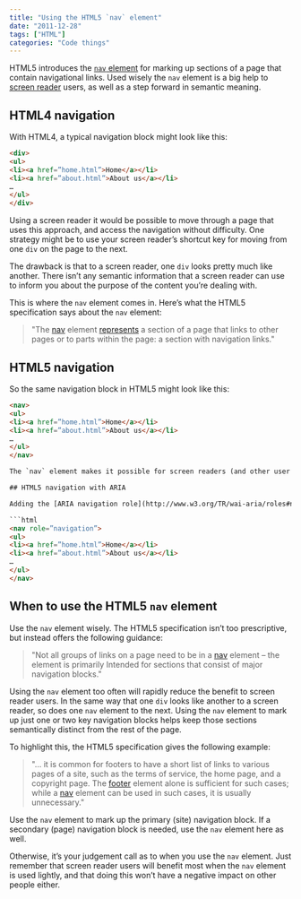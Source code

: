 ```yaml
---
title: "Using the HTML5 `nav` element"
date: "2011-12-28"
tags: ["HTML"]
categories: "Code things"
---
```


HTML5 introduces the [`nav` element](http://dev.w3.org/html5/spec/the-nav-element.html#the-nav-element) for marking up sections of a page that contain navigational links. Used wisely the `nav` element is a big help to [screen reader](http://en.wikipedia.org/wiki/Screen_reader) users, as well as a step forward in semantic meaning.

## HTML4 navigation

With HTML4, a typical navigation block might look like this:

```html
<div>
<ul>
<li><a href=”home.html”>Home</a></li>
<li><a href=”about.html”>About us</a></li>
…
</ul>
</div>
```

Using a screen reader it would be possible to move through a page that uses this approach, and access the navigation without difficulty. One strategy might be to use your screen reader’s shortcut key for moving from one `div` on the page to the next.

The drawback is that to a screen reader, one `div` looks pretty much like another. There isn’t any semantic information that a screen reader can use to inform you about the purpose of the content you’re dealing with.

This is where the `nav` element comes in. Here’s what the HTML5 specification says about the `nav` element:

> "The [nav](http://dev.w3.org/html5/spec/the-nav-element.html#the-nav-element) element [represents](http://dev.w3.org/html5/spec/rendering.html#represents) a section of a page that links to other pages or to parts within the page: a section with navigation links."

## HTML5 navigation

So the same navigation block in HTML5 might look like this:

```html
<nav>
<ul>
<li><a href=”home.html”>Home</a></li>
<li><a href=”about.html”>About us</a></li>
…
</ul>
</nav>

The `nav` element makes it possible for screen readers (and other user agents) to identify the purpose of the content. [NVDA 2011.3](http://www.nvda-project.org/) already does this. It won’t be long before other screen readers also support the `nav` element, but in the meantime you can use ARIA landmark roles.

## HTML5 navigation with ARIA

Adding the [ARIA navigation role](http://www.w3.org/TR/wai-aria/roles#navigation) to the `nav` element is a useful [belt and braces](http://www.phrases.org.uk/meanings/61250.html) technique.

```html
<nav role=”navigation”>
<ul>
<li><a href=”home.html”>Home</a></li>
<li><a href=”about.html”>About us</a></li>
…
</ul>
</nav>
```

## When to use the HTML5 `nav` element

Use the `nav` element wisely. The HTML5 specification isn’t too prescriptive, but instead offers the following guidance:

> "Not all groups of links on a page need to be in a [nav](http://dev.w3.org/html5/spec/the-nav-element.html#the-nav-element) element – the element is primarily Intended for sections that consist of major navigation blocks."

Using the `nav` element too often will rapidly reduce the benefit to screen reader users. In the same way that one `div` looks like another to a screen reader, so does one `nav` element to the next. Using the `nav` element to mark up just one or two key navigation blocks helps keep those sections semantically distinct from the rest of the page.

To highlight this, the HTML5 specification gives the following example:

> "… it is common for footers to have a short list of links to various pages of a site, such as the terms of service, the home page, and a copyright page. The [footer](http://dev.w3.org/html5/spec/the-footer-element.html#the-footer-element) element alone is sufficient for such cases; while a [nav](http://dev.w3.org/html5/spec/the-nav-element.html#the-nav-element) element can be used in such cases, it is usually unnecessary."

Use the `nav` element to mark up the primary (site) navigation block. If a secondary (page) navigation block is needed, use the `nav` element here as well.

Otherwise, it’s your judgement call as to when you use the `nav` element. Just remember that screen reader users will benefit most when the `nav` element is used lightly, and that doing this won’t have a negative impact on other people either.
